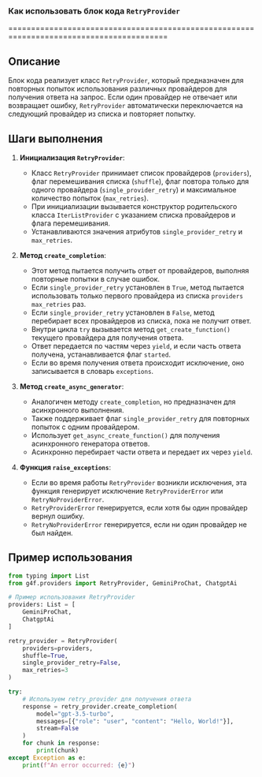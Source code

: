 ### **Как использовать блок кода `RetryProvider`**

=========================================================================================

Описание
-------------------------
Блок кода реализует класс `RetryProvider`, который предназначен для повторных попыток использования различных провайдеров для получения ответа на запрос. Если один провайдер не отвечает или возвращает ошибку, `RetryProvider` автоматически переключается на следующий провайдер из списка и повторяет попытку.

Шаги выполнения
-------------------------
1. **Инициализация `RetryProvider`**:
   - Класс `RetryProvider` принимает список провайдеров (`providers`), флаг перемешивания списка (`shuffle`), флаг повтора только для одного провайдера (`single_provider_retry`) и максимальное количество попыток (`max_retries`).
   - При инициализации вызывается конструктор родительского класса `IterListProvider` с указанием списка провайдеров и флага перемешивания.
   - Устанавливаются значения атрибутов `single_provider_retry` и `max_retries`.

2. **Метод `create_completion`**:
   - Этот метод пытается получить ответ от провайдеров, выполняя повторные попытки в случае ошибок.
   - Если `single_provider_retry` установлен в `True`, метод пытается использовать только первого провайдера из списка `providers` `max_retries` раз.
   - Если `single_provider_retry` установлен в `False`, метод перебирает всех провайдеров из списка, пока не получит ответ.
   - Внутри цикла `try` вызывается метод `get_create_function()` текущего провайдера для получения ответа.
   - Ответ передается по частям через `yield`, и если часть ответа получена, устанавливается флаг `started`.
   - Если во время получения ответа происходит исключение, оно записывается в словарь `exceptions`.

3. **Метод `create_async_generator`**:
   - Аналогичен методу `create_completion`, но предназначен для асинхронного выполнения.
   - Также поддерживает флаг `single_provider_retry` для повторных попыток с одним провайдером.
   - Использует `get_async_create_function()` для получения асинхронного генератора ответов.
   - Асинхронно перебирает части ответа и передает их через `yield`.

4. **Функция `raise_exceptions`**:
   - Если во время работы `RetryProvider` возникли исключения, эта функция генерирует исключение `RetryProviderError` или `RetryNoProviderError`.
   - `RetryProviderError` генерируется, если хотя бы один провайдер вернул ошибку.
   - `RetryNoProviderError` генерируется, если ни один провайдер не был найден.

Пример использования
-------------------------

```python
from typing import List
from g4f.providers import RetryProvider, GeminiProChat, ChatgptAi

# Пример использования RetryProvider
providers: List = [
    GeminiProChat,
    ChatgptAi
]

retry_provider = RetryProvider(
    providers=providers,
    shuffle=True,
    single_provider_retry=False,
    max_retries=3
)

try:
    # Используем retry_provider для получения ответа
    response = retry_provider.create_completion(
        model="gpt-3.5-turbo",
        messages=[{"role": "user", "content": "Hello, World!"}],
        stream=False
    )
    for chunk in response:
        print(chunk)
except Exception as e:
    print(f"An error occurred: {e}")
```